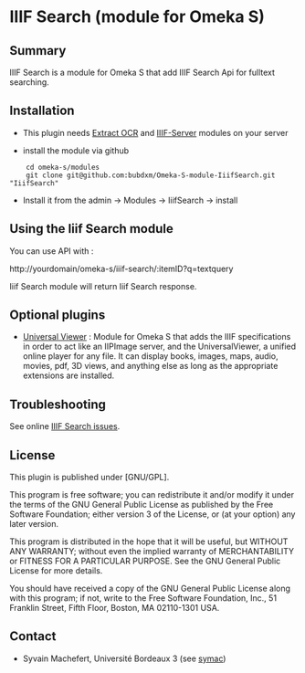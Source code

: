 IIIF Search (module for Omeka S)
=============================

Summary
-----------

IIIF Search is a module for Omeka S that add IIIF Search Api for fulltext searching.

Installation
------------

- This plugin needs [Extract OCR](https://github.com/bubdxm/Omeka-S-module-ExtractOcr) and [IIIF-Server](https://github.com/bubdxm/Omeka-S-module-IiifServer) modules on your server

- install the module via github

```
    cd omeka-s/modules  
    git clone git@github.com:bubdxm/Omeka-S-module-IiifSearch.git "IiifSearch"
```

- Install it from the admin → Modules → IiifSearch -> install

Using the Iiif Search module
---------------------------

You can use API with :

http://yourdomain/omeka-s/iiif-search/:itemID?q=textquery   

Iiif Search module will return Iiif Search response.

Optional plugins
----------------

- [Universal Viewer](https://github.com/Daniel-KM/Omeka-S-module-UniversalViewer) : Module for Omeka S that adds the IIIF specifications in order to act like an IIPImage server, and the UniversalViewer, a unified online player for any file. It can display books, images, maps, audio, movies, pdf, 3D views, and anything else as long as the appropriate extensions are installed.

Troubleshooting
---------------

See online [IIIF Search issues](https://github.com/bubdxm/Omeka-S-module-IiifSearch/issues).

License
-------

This plugin is published under [GNU/GPL].

This program is free software; you can redistribute it and/or modify it under
the terms of the GNU General Public License as published by the Free Software
Foundation; either version 3 of the License, or (at your option) any later
version.

This program is distributed in the hope that it will be useful, but WITHOUT
ANY WARRANTY; without even the implied warranty of MERCHANTABILITY or FITNESS
FOR A PARTICULAR PURPOSE. See the GNU General Public License for more
details.

You should have received a copy of the GNU General Public License along with
this program; if not, write to the Free Software Foundation, Inc.,
51 Franklin Street, Fifth Floor, Boston, MA 02110-1301 USA.


Contact
-------

* Syvain Machefert, Université Bordeaux 3 (see [symac](https://github.com/symac))

